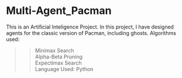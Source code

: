 # Multi-Agent_Pacman
This is an Artificial Inteligence Project.
In this project, I have designed agents for the classic version of Pacman, including ghosts.
Algorithms used:
  >> Minimax Search  
  >> Alpha-Beta Pruning  
  >> Expectimax Search  
Language Used: Python
  
